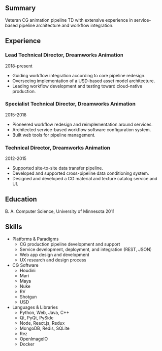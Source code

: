 ## Summary

Veteran CG animation pipeline TD with extensive experience in service-based pipeline architecture and workflow integration.

## Experience

### Lead Technical Director, Dreamworks Animation

2018-present

* Guiding workflow integration according to core pipeline redesign.
* Overseeing implementation of a USD-based asset model architecture.
* Leading workflow development and testing toward cloud-native production.

### Specialist Technical Director, Dreamworks Animation

2015-2018

* Pioneered workflow redesign and reimplementation around services.
* Architected service-based workflow software configuration system.
* Built web tools for pipeline management.

### Technical Director, Dreamworks Animation

2012-2015

* Supported site-to-site data transfer pipeline.
* Developed and supported cross-pipeline data conditioning system.
* Designed and developed a CG material and texture catalog service and UI.

## Education

B. A. Computer Science, University of Minnesota 2011

## Skills

* Platforms & Paradigms
  * CG production pipeline development and support
  * Service development, deployment, and integration (REST, JSON)
  * Web app design and development
  * UX research and design process
* CG Software
  * Houdini
  * Mari
  * Maya
  * Nuke
  * RV
  * Shotgun
  * USD
* Languages & Libraries
  * Python, Web, Java, C++
  * Qt, PyQt, PySide
  * Node, React.js, Redux
  * MongoDB, Redis, SQLite
  * Rez
  * OpenImageIO
  * Docker
